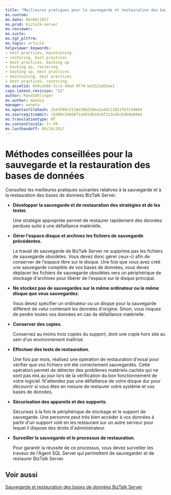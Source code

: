 ```yaml
---
title: "Meilleures pratiques pour la sauvegarde et restauration des bases de données | Documents Microsoft"
ms.custom: 
ms.date: 06/08/2017
ms.prod: biztalk-server
ms.reviewer: 
ms.suite: 
ms.tgt_pltfrm: 
ms.topic: article
helpviewer_keywords:
- best practices, maintaining
- restoring, best practices
- best practices, backing up
- backing up, restoring
- backing up, best practices
- maintaining, best practices
- best practices, restoring
ms.assetid: 649ca56b-3cc1-49ad-9f74-ba1521e65ee1
caps.latest.revision: "11"
author: MandiOhlinger
ms.author: mandia
manager: anneta
ms.openlocfilehash: 2543f09c5118e58bd18ea2add113811fb733d884
ms.sourcegitcommit: cb908c540d8f1a692d01dc8f313e16cb4b4e696d
ms.translationtype: MT
ms.contentlocale: fr-FR
ms.lasthandoff: 09/20/2017
---
```

# <a name="best-practices-for-backing-up-and-restoring-databases"></a>Méthodes conseillées pour la sauvegarde et la restauration des bases de données
Consultez les meilleures pratiques suivantes relatives à la sauvegarde et à la restauration des bases de données BizTalk Server.  
  
-   **Développer la sauvegarde et de restauration des stratégies et de les tester.**  
  
     Une stratégie appropriée permet de restaurer rapidement des données perdues suite à une défaillance matérielle.  
  
-   **Gérer l’espace disque et archivez les fichiers de sauvegarde précédentes.**  
  
     Le travail de sauvegarde de BizTalk Server ne supprime pas les fichiers de sauvegarde obsolètes. Vous devez donc gérer ceux-ci afin de conserver de l'espace libre sur le disque. Une fois que vous avez créé une sauvegarde complète de vos bases de données, vous devez déplacer les fichiers de sauvegarde obsolètes vers un périphérique de stockage d'archives pour libérer de l'espace sur le disque principal.  
  
-   **Ne stockez pas de sauvegardes sur le même ordinateur ou le même disque que vous sauvegardez.**  
  
     Vous devez spécifier un ordinateur ou un disque pour la sauvegarde différent de celui contenant les données d'origine. Sinon, vous risquez de perdre toutes vos données en cas de défaillance matérielle.  
  
-   **Conserver des copies.**  
  
     Conservez au moins trois copies du support, dont une copie hors site au sein d'un environnement maîtrisé.  
  
-   **Effectuer des tests de restauration.**  
  
     Une fois par mois, réalisez une opération de restauration d'essai pour vérifier que vos fichiers ont été correctement sauvegardés. Cette opération permet de détecter des problèmes matériels cachés qui ne sont pas mis au jour lors de la vérification du bon fonctionnement de votre logiciel. N'attendez pas une défaillance de votre disque dur pour découvrir si vous êtes en mesure de restaurer votre système et vos bases de données.  
  
-   **Sécurisation des appareils et des supports.**  
  
     Sécurisez à la fois le périphérique de stockage et le support de sauvegarde. Une personne peut très bien accéder à vos données à partir d'un support volé en les restaurant sur un autre serveur pour lequel il dispose des droits d'administrateur.  
  
-   **Surveiller la sauvegarde et le processus de restauration.**  
  
     Pour garantir la réussite de ce processus, vous devez surveiller les travaux de l'Agent SQL Server qui permettent de sauvegarder et de restaurer BizTalk Server.  
  
## <a name="see-also"></a>Voir aussi  
 [Sauvegarde et restauration des bases de données BizTalk Server](../core/backing-up-and-restoring-the-biztalk-server-databases.md)